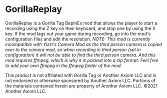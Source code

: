 # GorillaReplay

GorillaReplay is a Gorilla Tag BepInEx mod that allows the player to start a recording using the Z key on their keyboard, and stop one by using the X key. If the mod lags out your game during recording, go into the mod's configuration files and edit the resolution. *NOTE: This mod is currently incompatible with Yizzi's Camera Mod as the third person camera is copied over to the camera mod, so when recording in third person (set in configuration) it will not be able to find the third person camera. And this mod requires ffmpeg, which is why it is packed into a zip format. Feel free to add your own ffmpeg in the ffmpeg folder of the mod.*

This product is not affiliated with Gorilla Tag or Another Axiom LLC and is not endorsed or otherwise sponsored by Another Axiom LLC. Portions of the materials contained herein are property of Another Axiom LLC. ©2021 Another Axiom LLC.
